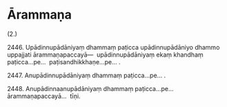 # Ārammaṇa

(2.)

2446\. Upādinnupādāniyaṃ dhammaṃ paṭicca upādinnupādāniyo dhammo uppajjati ārammaṇapaccayā—  upādinnupādāniyaṃ ekaṃ khandhaṃ paṭicca…pe…  paṭisandhikkhaṇe…pe… .

2447\. Anupādinnupādāniyaṃ dhammaṃ paṭicca…pe… .

2448\. Anupādinnaanupādāniyaṃ dhammaṃ paṭicca…pe…  ārammaṇapaccayā…  tīṇi.
